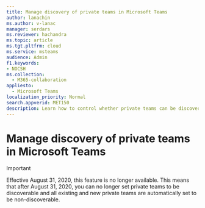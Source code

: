 ```yaml
---
title: Manage discovery of private teams in Microsoft Teams
author: lanachin
ms.author: v-lanac
manager: serdars
ms.reviewer: hachandra
ms.topic: article
ms.tgt.pltfrm: cloud
ms.service: msteams
audience: Admin
f1.keywords:
- NOCSH
ms.collection: 
  - M365-collaboration
appliesto: 
  - Microsoft Teams
localization_priority: Normal
search.appverid: MET150
description: Learn how to control whether private teams can be discovered by Microsoft Teams users through suggestions in the team gallery and search results.
---
```


# Manage discovery of private teams in Microsoft Teams

> [!IMPORTANT]
> Effective August 31, 2020, this feature is no longer available. This means that after August 31, 2020, you can no longer set private teams to be discoverable and all existing and new private teams are automatically set to be non-discoverable.
